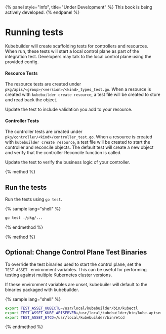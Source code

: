 {% panel style="info", title="Under Development" %}
This book is being actively developed.
{% endpanel %}

# Running tests

Kubebuilder will create scaffolding tests for controllers and resources.  When run, these tests will start
a local control plane as part of the integration test.  Developers may talk to the local control plane
using the provided config.

#### Resource Tests

The resource tests are created under `pkg/apis/<group>/<version>/<kind>_types_test.go`.  When a resource
is created with `kubebuilder create resource`, a test file will be created to store and read back the object.

Update the test to include validation you add to your resource.

#### Controller Tests

The controller tests are created under `pkg/controller/<kind>/controller_test.go`.  When a resource
is created with `kubebuilder create resource`, a test file will be created to start the controller
and reconcile objects.  The default test will create a new object and verify that the controller
Reconcile function is called.

Update the test to verify the business logic of your controller.

{% method %}
## Run the tests

Run the tests using `go test`.

{% sample lang="shell" %}
```bash
go test ./pkg/...
```
{% endmethod %}


{% method %}
## Optional: Change Control Plane Test Binaries

To override the test binaries used to start the control plane, set the `TEST_ASSET_` environment variables.
This can be useful for performing testing against multiple Kubernetes cluster versions.

If these environment variables are unset, kubebuiler will default to the binaries packaged with kubebuilder.

{% sample lang="shell" %}
```bash
export TEST_ASSET_KUBECTL=/usr/local/kubebuilder/bin/kubectl
export TEST_ASSET_KUBE_APISERVER=/usr/local/kubebuilder/bin/kube-apiserver
export TEST_ASSET_ETCD=/usr/local/kubebuilder/bin/etcd
```
{% endmethod %}


